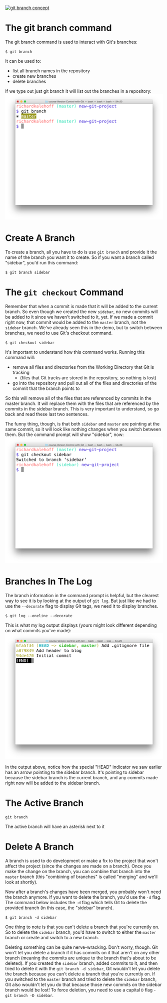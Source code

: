 [![git branch concept](http://img.youtube.com/vi/ywcOC6CLG4s/0.jpg)](https://youtu.be/ywcOC6CLG4s=35s "git branch big picture")

# The git branch command
The git branch command is used to interact with Git's branches:
```
$ git branch
```
It can be used to:

- list all branch names in the repository
- create new branches
- delete branches

If we type out just git branch it will list out the branches in a repository:
![git branch](git_img/ud123-l5-git-branch.png)

# Create A Branch
To create a branch, all you have to do is use ```git branch``` and provide it the name of the branch you want it to create. So if you want a branch called "sidebar", you'd run this command:
```
$ git branch sidebar
```

# The ```git checkout``` Command
Remember that when a commit is made that it will be added to the current branch. So even though we created the new ```sidebar```, no new commits will be added to it since we haven't switched to it, yet. If we made a commit right now, that commit would be added to the ```master``` branch, not the ```sidebar``` branch. We've already seen this in the demo, but to switch between branches, we need to use Git's checkout command.
```
$ git checkout sidebar
```
It's important to understand how this command works. Running this command will:

- remove all files and directories from the Working Directory that Git is tracking
  - (files that Git tracks are stored in the repository, so nothing is lost)
- go into the repository and pull out all of the files and directories of the commit that the branch points to

So this will remove all of the files that are referenced by commits in the master branch. It will replace them with the files that are referenced by the commits in the sidebar branch. This is very important to understand, so go back and read these last two sentences.

The funny thing, though, is that both ```sidebar``` and ```master``` are pointing at the same commit, so it will look like nothing changes when you switch between them. But the command prompt will show "sidebar", now:
![git status after switching branch](git_img/ud123-l5-git-checkout-sidebar.png)

# Branches In The Log
The branch information in the command prompt is helpful, but the clearest way to see it is by looking at the output of ```git log```. But just like we had to use the ```--decorate``` flag to display Git tags, we need it to display branches.
```
$ git log --oneline --decorate
```
This is what my log output displays (yours might look different depending on what commits you've made):
![git log branches](git_img/ud123-l5-git-log-branches.png)

In the output above, notice how the special "HEAD" indicator we saw earlier has an arrow pointing to the sidebar branch. It's pointing to sidebar because the sidebar branch is the current branch, and any commits made right now will be added to the sidebar branch.

# The Active Branch
```
git branch
```
The active branch will have an asterisk next to it

# Delete A Branch
A branch is used to do development or make a fix to the project that won't affect the project (since the changes are made on a branch). Once you make the change on the branch, you can combine that branch into the ```master``` branch (this "combining of branches" is called "merging" and we'll look at shortly).

Now after a branch's changes have been merged, you probably won't need the branch anymore. If you want to delete the branch, you'd use the ```-d``` flag. The command below includes the ```-d``` flag which tells Git to delete the provided branch (in this case, the "sidebar" branch).
```
$ git branch -d sidebar
```
One thing to note is that you can't delete a branch that you're currently on. So to delete the ```sidebar``` branch, you'd have to switch to either the ```master``` branch or create and switch to a new branch.

Deleting something can be quite nerve-wracking. Don't worry, though. Git won't let you delete a branch if it has commits on it that aren't on any other branch (meaning the commits are unique to the branch that's about to be deleted). If you created the ```sidebar``` branch, added commits to it, and then tried to delete it with the ```git branch -d sidebar```, Git wouldn't let you delete the branch because you can't delete a branch that you're currently on. If you switched to the ```master``` branch and tried to delete the ```sidebar``` branch, Git also wouldn't let you do that because those new commits on the sidebar branch would be lost! To force deletion, you need to use a capital ```D``` flag - ```git branch -D sidebar```.
